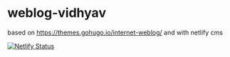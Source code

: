 # weblog-vidhyav
based on https://themes.gohugo.io/internet-weblog/  and with netlify cms

[![Netlify Status](https://api.netlify.com/api/v1/badges/4c1e5c00-15b0-4a9a-8b6f-dd8970272caf/deploy-status)](https://app.netlify.com/sites/eager-galileo-13e738/deploys)
